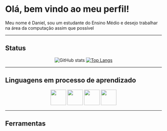 # Olá, bem vindo ao meu perfil!
Meu nome é Daniel, sou um estudante do Ensino Médio e desejo trabalhar na área da computação assim que       possível

---
## Status
<center>

![GitHub stats](https://github-readme-stats.vercel.app/api?username=dan0154&show_icons=true&theme=transparent)
[![Top Langs](https://github-readme-stats.vercel.app/api/top-langs/?username=dan0154&theme=transparent)](https://github.com/dan0154/github-readme-stats)

</center>

---
## Linguagens em processo de aprendizado
<center>
<img src = "https://www.vectorlogo.zone/logos/javascript/javascript-icon.svg" width = 50px/>
<img src = "https://www.vectorlogo.zone/logos/w3_html5/w3_html5-icon.svg" width = 50px/>
<img src = "https://www.vectorlogo.zone/logos/w3_css/w3_css-icon.svg" width = 50px/>

<img src = "https://www.vectorlogo.zone/logos/python/python-icon.svg" width = 50px/>
</center>

---
## Ferramentas

